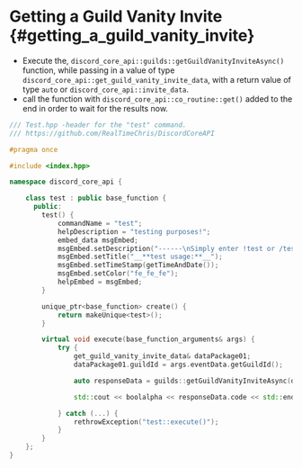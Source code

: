 Getting a Guild Vanity Invite {#getting_a_guild_vanity_invite}
============
- Execute the, `discord_core_api::guilds::getGuildVanityInviteAsync()` function, while passing in a value of type `discord_core_api::get_guild_vanity_invite_data`, with a return value of type `auto` or `discord_core_api::invite_data`.
- call the function with `discord_core_api::co_routine::get()` added to the end in order to wait for the results now.

```cpp
/// Test.hpp -header for the "test" command.
/// https://github.com/RealTimeChris/DiscordCoreAPI

#pragma once

#include <index.hpp>

namespace discord_core_api {

	class test : public base_function {
	  public:
		test() {
			commandName = "test";
			helpDescription = "testing purposes!";
			embed_data msgEmbed;
			msgEmbed.setDescription("------\nSimply enter !test or /test!\n------");
			msgEmbed.setTitle("__**test usage:**__");
			msgEmbed.setTimeStamp(getTimeAndDate());
			msgEmbed.setColor("fe_fe_fe");
			helpEmbed = msgEmbed;
		}

		unique_ptr<base_function> create() {
			return makeUnique<test>();
		}

		virtual void execute(base_function_arguments& args) {
			try {
				get_guild_vanity_invite_data& dataPackage01;
				dataPackage01.guildId = args.eventData.getGuildId();

				auto responseData = guilds::getGuildVanityInviteAsync(dataPackage01).get();

				std::cout << boolalpha << responseData.code << std::endl;

			} catch (...) {
				rethrowException("test::execute()");
			}
		}
	};
}
```
